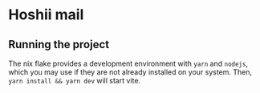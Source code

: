 # Hoshii mail
## Running the project
The nix flake provides a development environment with `yarn` and `nodejs`, which you may use if they are not already installed on your system.
Then, ```yarn install && yarn dev``` will start vite.

